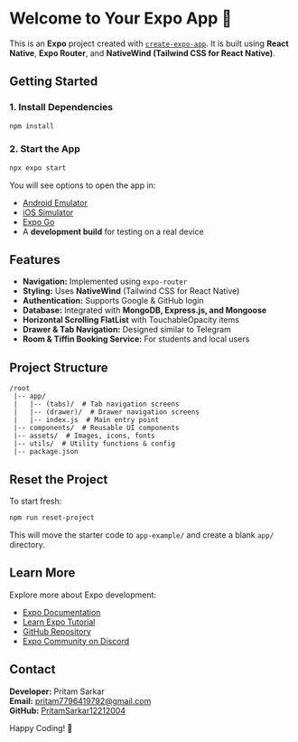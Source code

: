 # Welcome to Your Expo App 👋

This is an **Expo** project created with [`create-expo-app`](https://www.npmjs.com/package/create-expo-app). It is built using **React Native**, **Expo Router**, and **NativeWind (Tailwind CSS for React Native)**.

## Getting Started

### 1. Install Dependencies

```bash
npm install
```

### 2. Start the App

```bash
npx expo start
```

You will see options to open the app in:
- [Android Emulator](https://docs.expo.dev/workflow/android-studio-emulator/)
- [iOS Simulator](https://docs.expo.dev/workflow/ios-simulator/)
- [Expo Go](https://expo.dev/go)
- A **development build** for testing on a real device

## Features

- **Navigation:** Implemented using `expo-router`
- **Styling:** Uses **NativeWind** (Tailwind CSS for React Native)
- **Authentication:** Supports Google & GitHub login
- **Database:** Integrated with **MongoDB, Express.js, and Mongoose**
- **Horizontal Scrolling FlatList** with TouchableOpacity items
- **Drawer & Tab Navigation:** Designed similar to Telegram
- **Room & Tiffin Booking Service:** For students and local users

## Project Structure

```
/root
 |-- app/
 |   |-- (tabs)/  # Tab navigation screens
 |   |-- (drawer)/  # Drawer navigation screens
 |   |-- index.js  # Main entry point
 |-- components/  # Reusable UI components
 |-- assets/  # Images, icons, fonts
 |-- utils/  # Utility functions & config
 |-- package.json
```

## Reset the Project

To start fresh:
```bash
npm run reset-project
```
This will move the starter code to `app-example/` and create a blank `app/` directory.

## Learn More

Explore more about Expo development:
- [Expo Documentation](https://docs.expo.dev/)
- [Learn Expo Tutorial](https://docs.expo.dev/tutorial/introduction/)
- [GitHub Repository](https://github.com/expo/expo)
- [Expo Community on Discord](https://chat.expo.dev)

## Contact

**Developer:** Pritam Sarkar  
**Email:** [pritam7796419792@gmail.com](mailto:pritam7796419792@gmail.com)  
**GitHub:** [PritamSarkar12212004](https://github.com/PritamSarkar12212004)  

Happy Coding! 🚀

